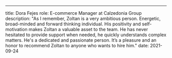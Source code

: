 ---
title: Dora Fejes
role: E-commerce Manager at Calzedonia Group
description: "As I remember, Zoltan is a very ambitious person. Energetic, broad-minded and forward thinking individual. His positivity and self-motivation makes Zoltan a valuable asset to the team. He has never hesitated to provide support when needed, he quickly understands complex matters. He's a dedicated and passionate person. It’s a pleasure and an honor to recommend Zoltan to anyone who wants to hire him."
date: 2021-09-24